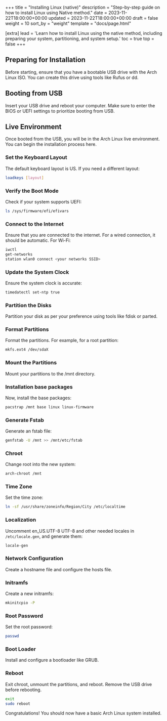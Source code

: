+++
title = "Installing Linux (native)"
description = "Step-by-step guide on how to install Linux using Native method."
date = 2023-11-22T18:00:00+00:00
updated = 2023-11-22T18:00:00+00:00
draft = false
weight = 10
sort_by = "weight"
template = "docs/page.html"

[extra]
lead = 'Learn how to install Linux using the native method, including preparing your system, partitioning, and system setup.'
toc = true
top = false
+++

## Preparing for Installation
Before starting, ensure that you have a bootable USB drive with the Arch Linux ISO. You can create this drive using tools like Rufus or dd.

## Booting from USB
Insert your USB drive and reboot your computer. Make sure to enter the BIOS or UEFI settings to prioritize booting from USB.

## Live Environment
Once booted from the USB, you will be in the Arch Linux live environment. You can begin the installation process here.

### Set the Keyboard Layout
The default keyboard layout is US. If you need a different layout:
```bash
loadkeys [layout]
```

### Verify the Boot Mode
Check if your system supports UEFI:
```bash
ls /sys/firmware/efi/efivars
```

### Connect to the Internet
Ensure that you are connected to the internet. For a wired connection, it should be automatic. For Wi-Fi:
```bash
iwctl
get-networks
station wlan0 connect <your networks SSID>
```

### Update the System Clock
Ensure the system clock is accurate:
```bash
timedatectl set-ntp true
```

### Partition the Disks
Partition your disk as per your preference using tools like fdisk or parted.

### Format Partitions
Format the partitions. For example, for a root partition:
```bash
mkfs.ext4 /dev/sdaX
```

### Mount the Partitions
Mount your partitions to the /mnt directory.

### Installation base packages
Now, install the base packages:
```bash
pacstrap /mnt base linux linux-firmware
```

### Generate Fstab
Generate an fstab file:
```bash
genfstab -U /mnt >> /mnt/etc/fstab
```

### Chroot
Change root into the new system:
```bash
arch-chroot /mnt
```

### Time Zone
Set the time zone:
```bash
ln -sf /usr/share/zoneinfo/Region/City /etc/localtime
```

### Localization
Uncomment en_US.UTF-8 UTF-8 and other needed locales in `/etc/locale.gen`, and generate them:
```bash
locale-gen
```

### Network Configuration
Create a hostname file and configure the hosts file.

### Initramfs
Create a new initramfs:
```bash
mkinitcpio -P
```

### Root Password
Set the root password:
```bash
passwd
```

### Boot Loader
Install and configure a bootloader like GRUB.

### Reboot
Exit chroot, unmount the partitions, and reboot. Remove the USB drive before rebooting.
```bash
exit
sudo reboot
```

Congratulations! You should now have a basic Arch Linux system installed.






